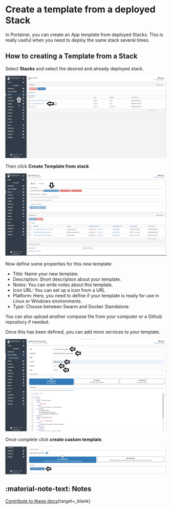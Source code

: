 # Create a template from a deployed Stack

In Portainer, you can create an App template from deployed Stacks. This is really useful when you need to deploy the same stack several times. 

## How to creating a Template from a Stack

Select <b>Stacks</b> and select the desired and already deployed stack.

![template](assets/template-1.png)

Then click <b>Create Template from stack</b>.

![template](assets/template-2.png)

Now define some properties for this new template:

* Title: Name your new template.
* Description: Short description about your template.
* Notes: You can write notes about this template.
* Icon URL: You can set up a icon from a URL
* Platform: Here, you need to define if your template is ready for use in Linux or Windows environments. 
* Type: Choose between Swarm and Docker Standalone.

You can also upload another compose file from your computer or a Github repository if needed. 

Once this has been defined, you can add more services to your template.

![template](assets/template-3.png)

Once complete click <b>create custom template</b>.

![template](assets/template-4.png)

## :material-note-text: Notes

[Contribute to these docs](https://github.com/portainer/portainer-docs/blob/master/contributing.md){target=_blank}